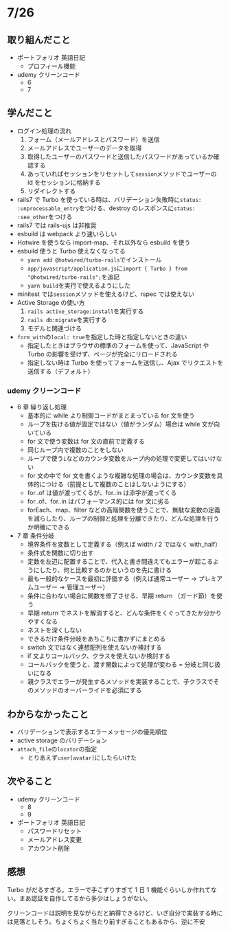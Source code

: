 # 7/26

## 取り組んだこと

- ポートフォリオ 英語日記
  - プロフィール機能
- udemy クリーンコード
  - 6
  - 7

## 学んだこと

- ログイン処理の流れ
  1. フォーム（メールアドレスとパスワード）を送信
  2. メールアドレスでユーザーのデータを取得
  3. 取得したユーザーのパスワードと送信したパスワードがあっているか確認する
  4. あっていればセッションをリセットして`session`メソッドでユーザーの id をセッションに格納する
  5. リダイレクトする
- rails7 で Turbo を使っている時は、バリデーション失敗時に`status: :unprocessable_entry`をつける、destroy のレスポンスに`status: :see_other`をつける
- rails7 では rails-ujs は非推奨
- esbuild は webpack より速いらしい
- Hotwire を使うなら import-map、それ以外なら esbuild を使う
- esbuild 使うと Turbo 使えなくなってる
  - `yarn add @hotwired/turbo-rails`でインストール
  - `app/javascript/application.js`に`import { Turbo } from "@hotwired/turbo-rails";`を追記
  - `yarn build`を実行で使えるようにした
- minitest では`session`メソッドを使えるけど、rspec では使えない
- Active Storage の使い方
  1. `rails active_storage:install`を実行する
  2. `rails db:migrate`を実行する
  3. モデルと関連づける
- `form_with`の`local: true`を指定した時と指定しないときの違い
  - 指定したときはブラウザの標準のフォームを使って、JavaScript や Turbo の影響を受けず、ページが完全にリロードされる
  - 指定しない時は Turbo を使ってフォームを送信し、Ajax でリクエストを送信する（デフォルト）

### udemy クリーンコード

- 6 章 繰り返し処理
  - 基本的に while より制御コードがまとまっている for 文を使う
  - ループを抜ける値が固定ではない（値がランダム）場合は while 文が向いている
  - for 文で使う変数は for 文の直前で定義する
  - 同じループ内で複数のことをしない
  - ループで使う`i`などのカウンタ変数をループ内の処理で変更してはいけない
  - for 文の中で for 文を書くような複雑な処理の場合は、カウンタ変数を具体的につける（前提として複数のことはしないようにする）
  - for..of は値が渡ってくるが、for..in は添字が渡ってくる
  - for..of、for..in はパフォーマンス的には for 文に劣る
  - forEach、map、filter などの高階関数を使うことで、無駄な変数の定義を減らしたり、ループの制御と処理を分離できたり、どんな処理を行うか明確にできる
- 7 章 条件分岐
  - 境界条件を変数として定義する（例えば width / 2 ではなく with_half）
  - 条件式を関数に切り出す
  - 定数を左辺に配置することで、代入と書き間違えてもエラーが起こるようにしたり、何と比較するのかというのを先に書ける
  - 最も一般的なケースを最初に評価する（例えば通常ユーザー → プレミアムユーザー → 管理ユーザー）
  - 条件に合わない場合に関数を修了させる、早期 return （ガード節）を使う
  - 早期 return でネストを解消すると、どんな条件をくぐってきたか分かりやすくなる
  - ネストを深くしない
  - できるだけ条件分岐をあちこちに書かずにまとめる
  - switch 文ではなく連想配列を使えないか検討する
  - if 文よりコールバック、クラスを使えないか検討する
  - コールバックを使うと、渡す関数によって処理が変わる = 分岐と同じ扱いになる
  - 親クラスでエラーが発生するメソッドを実装することで、子クラスでそのメソッドのオーバーライドを必須にする

## わからなかったこと

- バリデーションで表示するエラーメッセージの優先順位
- active storage のバリデーション
- `attach_file`の`locator`の指定
  - とりあえず`user[avatar]`にしたらいけた

## 次やること

- udemy クリーンコード
  - 8
  - 9
- ポートフォリオ 英語日記
  - パスワードリセット
  - メールアドレス変更
  - アカウント削除

## 感想

Turbo がだるすぎる。エラーで手こずりすぎて 1 日 1 機能ぐらいしか作れてない。まあ認証を自作してるから多少はしょうがない。

クリーンコードは説明を見ながらだと納得できるけど、いざ自分で実装する時には見落としそう。ちょくちょく当たり前すぎることもあるから、逆に不安
